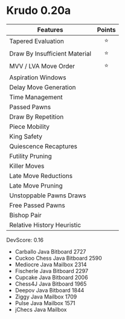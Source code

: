 # Krudo 0.20a

| Features                       | Points      |
| ------------------------------ |:-----------:|
| Tapered Evaluation             | :star:      |
| Draw By Insufficient Material  | :star:      |
| MVV / LVA Move Order           | :star:      |
| Aspiration Windows             |             |
| Delay Move Generation          |             |
| Time Management                |             |
| Passed Pawns                   |             |
| Draw By Repetition             |             |
| Piece Mobility                 |             |
| King Safety                    |             |
| Quiescence Recaptures          |             |
| Futility Pruning	             |             |
| Killer Moves                   |             |
| Late Move Reductions           |             |
| Late Move Pruning              |             |
| Unstoppable Pawns Draws        |             |
| Free Passed Pawns              |             |
| Bishop Pair                    |             |
| Relative History Heuristic     |             |

DevScore: 0.16


- Carballo	Java	Bitboard	2727
- Cuckoo Chess	Java	Bitboard	2590
- Mediocre	Java	Mailbox	2314
- Fischerle	Java	Bitboard	2297
- Cupcake	Java	Bitboard	2006
- Chess4J	Java	Bitboard	1965
- Deepov	Java	Bitboard	1844
- Ziggy	Java	Mailbox	1709
- Pulse	Java	Mailbox	1571
- jChecs	Java	Mailbox


